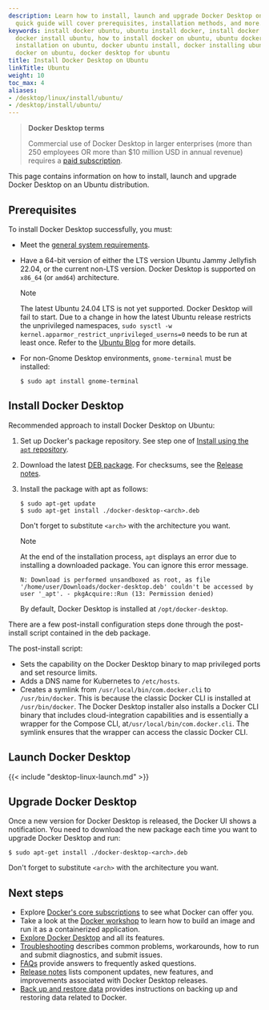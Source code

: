 ```yaml
---
description: Learn how to install, launch and upgrade Docker Desktop on Ubuntu. This
  quick guide will cover prerequisites, installation methods, and more.
keywords: install docker ubuntu, ubuntu install docker, install docker on ubuntu,
  docker install ubuntu, how to install docker on ubuntu, ubuntu docker install, docker
  installation on ubuntu, docker ubuntu install, docker installing ubuntu, installing
  docker on ubuntu, docker desktop for ubuntu
title: Install Docker Desktop on Ubuntu
linkTitle: Ubuntu
weight: 10
toc_max: 4
aliases:
- /desktop/linux/install/ubuntu/
- /desktop/install/ubuntu/
---
```


> **Docker Desktop terms**
>
> Commercial use of Docker Desktop in larger enterprises (more than 250
> employees OR more than $10 million USD in annual revenue) requires a [paid
> subscription](https://www.docker.com/pricing/).

This page contains information on how to install, launch and upgrade Docker Desktop on an Ubuntu distribution.

## Prerequisites

To install Docker Desktop successfully, you must:

- Meet the [general system requirements](index.md#general-system-requirements).
- Have a 64-bit version of either the LTS version Ubuntu Jammy Jellyfish 22.04, or the current non-LTS version. Docker Desktop is supported on `x86_64` (or `amd64`) architecture.
   > [!NOTE]
   >
   > The latest Ubuntu 24.04 LTS is not yet supported. Docker Desktop will fail to start. Due to a change in how the latest Ubuntu release restricts the unprivileged namespaces, `sudo sysctl -w kernel.apparmor_restrict_unprivileged_userns=0` needs to be run at least once. Refer to the [Ubuntu Blog](https://ubuntu.com/blog/ubuntu-23-10-restricted-unprivileged-user-namespaces) for more details.

- For non-Gnome Desktop environments, `gnome-terminal` must be installed:
  ```console
  $ sudo apt install gnome-terminal
  ```

## Install Docker Desktop

Recommended approach to install Docker Desktop on Ubuntu:

1. Set up Docker's package repository.
   See step one of [Install using the `apt` repository](../../../manuals/engine/install/ubuntu.md#install-using-the-repository).

2. Download the latest [DEB package](https://desktop.docker.com/linux/main/amd64/docker-desktop-amd64.deb?utm_source=docker&utm_medium=webreferral&utm_campaign=docs-driven-download-linux-amd64). For checksums, see the [Release notes](../../../manuals/desktop/release-notes.md).

3. Install the package with apt as follows:

   ```console
   $ sudo apt-get update
   $ sudo apt-get install ./docker-desktop-<arch>.deb
   ```

   Don't forget to substitute `<arch>` with the architecture you want.

   > [!NOTE]
   >
   > At the end of the installation process, `apt` displays an error due to installing a downloaded package. You
   > can ignore this error message.
   >
   > ```text
   > N: Download is performed unsandboxed as root, as file '/home/user/Downloads/docker-desktop.deb' couldn't be accessed by user '_apt'. - pkgAcquire::Run (13: Permission denied)
   > ```

   By default, Docker Desktop is installed at `/opt/docker-desktop`.

There are a few post-install configuration steps done through the post-install script contained in the deb package.

The post-install script:

- Sets the capability on the Docker Desktop binary to map privileged ports and set resource limits.
- Adds a DNS name for Kubernetes to `/etc/hosts`.
- Creates a symlink from `/usr/local/bin/com.docker.cli` to `/usr/bin/docker`.
  This is because the classic Docker CLI is installed at `/usr/bin/docker`. The Docker Desktop installer also installs a Docker CLI binary that includes cloud-integration capabilities and is essentially a wrapper for the Compose CLI, at`/usr/local/bin/com.docker.cli`. The symlink ensures that the wrapper can access the classic Docker CLI.

## Launch Docker Desktop

{{< include "desktop-linux-launch.md" >}}

## Upgrade Docker Desktop

Once a new version for Docker Desktop is released, the Docker UI shows a notification.
You need to download the new package each time you want to upgrade Docker Desktop and run:

```console
$ sudo apt-get install ./docker-desktop-<arch>.deb
```

Don't forget to substitute `<arch>` with the architecture you want.

## Next steps

- Explore [Docker's core subscriptions](https://www.docker.com/pricing/) to see what Docker can offer you.
- Take a look at the [Docker workshop](/get-started/workshop/index.md) to learn how to build an image and run it as a containerized application.
- [Explore Docker Desktop](../../../manuals/desktop/use-desktop/index.md) and all its features.
- [Troubleshooting](../../../manuals/desktop/troubleshoot/index.md) describes common problems, workarounds, how to run and submit diagnostics, and submit issues.
- [FAQs](../../../manuals/desktop/faqs/general.md) provide answers to frequently asked questions.
- [Release notes](../../../manuals/desktop/release-notes.md) lists component updates, new features, and improvements associated with Docker Desktop releases.
- [Back up and restore data](../../../manuals/desktop/backup-and-restore.md) provides instructions
  on backing up and restoring data related to Docker.
